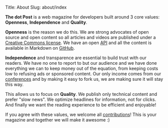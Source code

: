 Title: About
Slug: about/index

<p><strong>The dot Post</strong> is a web magazine for developers built around 3 core values: <strong>Openness</strong>, <strong>Independence</strong> and <strong>Quality</strong>.</p>

<p><strong>Openness</strong> is the reason we do this. We are strong advocates of open source and open content so all articles and videos are published under a <a href="http://creativecommons.org/licenses/by-sa/4.0/">Creative Commons license</a>. We have an open <a href="/about/api">API</a> and all the content is available in Markdown on <a href="https://github.com/thedotpost/thedotpost-content">GitHub</a>.</p>

<p><strong>Independence</strong> and transparence are essential to build trust with our readers. We have no one to report to but our audience and we have done everything we can to keep money out of the equation, from keeping costs low to refusing ads or sponsored content. Our only income comes from our <a href="/conferences">conferences</a> and by making it easy to fork us, we are making sure it will stay this way.</p>

<p>This allows us to focus on <strong>Quality</strong>. We publish only technical content and prefer "slow news". We optimize headlines for information, not for clicks. And finally we want the reading experience to be efficient and enjoyable!</p>

<p>If you agree with these values, we welcome all <a href="/about/contributing">contributions</a>! This is your magazine and together we will make it awesome :)</p>
